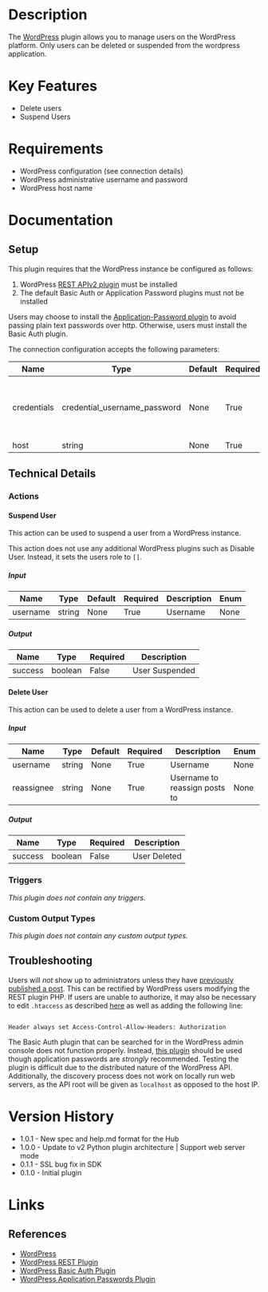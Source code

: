 # Description

The [WordPress](https://wordpress.com/) plugin allows you to manage users on the WordPress platform.  Only users can be deleted or suspended from the wordpress application.

# Key Features

* Delete users
* Suspend Users

# Requirements

* WordPress configuration (see connection details)
* WordPress administrative username and password
* WordPress host name

# Documentation

## Setup

This plugin requires that the WordPress instance be configured as follows:

1. WordPress [REST APIv2 plugin](https://wordpress.org/plugins/rest-api/) must be installed
2. The default Basic Auth or Application Password plugins must not be installed

Users may choose to install the [Application-Password plugin](https://github.com/georgestephanis/application-passwords)
to avoid passing plain text passwords over http. Otherwise, users must install the Basic Auth plugin.

The connection configuration accepts the following parameters:

|Name|Type|Default|Required|Description|Enum|
|----|----|-------|--------|-----------|----|
|credentials|credential_username_password|None|True|Password should be basic Auth or Application password|None|
|host|string|None|True|Host URL|None|

## Technical Details

### Actions

#### Suspend User

This action can be used to suspend a user from a WordPress instance.

This action does not use any additional WordPress plugins such as Disable User. Instead, it sets the users role to `[]`.

##### Input

|Name|Type|Default|Required|Description|Enum|
|----|----|-------|--------|-----------|----|
|username|string|None|True|Username|None|

##### Output

|Name|Type|Required|Description|
|----|----|--------|-----------|
|success|boolean|False|User Suspended|

#### Delete User

This action can be used to delete a user from a WordPress instance.

##### Input

|Name|Type|Default|Required|Description|Enum|
|----|----|-------|--------|-----------|----|
|username|string|None|True|Username|None|
|reassignee|string|None|True|Username to reassign posts to|None|

##### Output

|Name|Type|Required|Description|
|----|----|--------|-----------|
|success|boolean|False|User Deleted|

### Triggers

_This plugin does not contain any triggers._

### Custom Output Types

_This plugin does not contain any custom output types._

## Troubleshooting

Users will *not* show up to administrators unless they have [previously published a post](https://wordpress.org/support/topic/cant-get-user-information/).
This can be rectified by WordPress users modifying the REST plugin PHP. If users are unable to authorize, it may also be necessary to edit `.htaccess` as
described [here](http://stackoverflow.com/questions/36470998/cant-authenticate-with-basic-authentication-using-wp-rest-api-2-0-plugin) as well as adding
the following line:

```

Header always set Access-Control-Allow-Headers: Authorization

```

The Basic Auth plugin that can be searched for in the WordPress admin console does not function properly. Instead, [this plugin](https://github.com/WP-API/Basic-Auth)
should be used though application passwords are *strongly* recommended. Testing the plugin is difficult due to the distributed nature of the WordPress API. Additionally,
the discovery process does not work on locally run web servers, as the API root will be given as `localhost` as opposed to the host IP.

# Version History

* 1.0.1 - New spec and help.md format for the Hub
* 1.0.0 - Update to v2 Python plugin architecture | Support web server mode
* 0.1.1 - SSL bug fix in SDK
* 0.1.0 - Initial plugin

# Links

## References

* [WordPress](https://wordpress.com/)
* [WordPress REST Plugin](https://wordpress.org/plugins/rest-api/)
* [WordPress Basic Auth Plugin](https://github.com/WP-API/Basic-Auth)
* [WordPress Application Passwords Plugin](https://github.com/georgestephanis/application-passwords)

